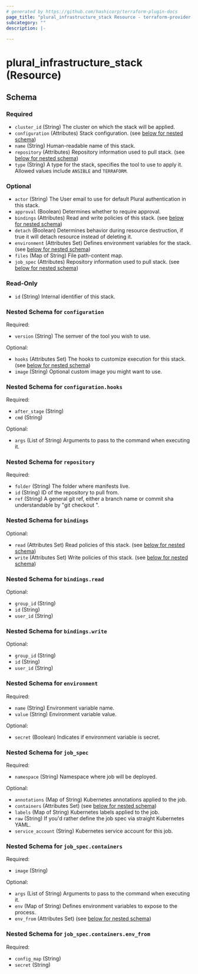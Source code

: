 ```yaml
---
# generated by https://github.com/hashicorp/terraform-plugin-docs
page_title: "plural_infrastructure_stack Resource - terraform-provider-plural"
subcategory: ""
description: |-
  
---
```


# plural_infrastructure_stack (Resource)





<!-- schema generated by tfplugindocs -->
## Schema

### Required

- `cluster_id` (String) The cluster on which the stack will be applied.
- `configuration` (Attributes) Stack configuration. (see [below for nested schema](#nestedatt--configuration))
- `name` (String) Human-readable name of this stack.
- `repository` (Attributes) Repository information used to pull stack. (see [below for nested schema](#nestedatt--repository))
- `type` (String) A type for the stack, specifies the tool to use to apply it. Allowed values include `ANSIBLE` and `TERRAFORM`.

### Optional

- `actor` (String) The User email to use for default Plural authentication in this stack.
- `approval` (Boolean) Determines whether to require approval.
- `bindings` (Attributes) Read and write policies of this stack. (see [below for nested schema](#nestedatt--bindings))
- `detach` (Boolean) Determines behavior during resource destruction, if true it will detach resource instead of deleting it.
- `environment` (Attributes Set) Defines environment variables for the stack. (see [below for nested schema](#nestedatt--environment))
- `files` (Map of String) File path-content map.
- `job_spec` (Attributes) Repository information used to pull stack. (see [below for nested schema](#nestedatt--job_spec))

### Read-Only

- `id` (String) Internal identifier of this stack.

<a id="nestedatt--configuration"></a>
### Nested Schema for `configuration`

Required:

- `version` (String) The semver of the tool you wish to use.

Optional:

- `hooks` (Attributes Set) The hooks to customize execution for this stack. (see [below for nested schema](#nestedatt--configuration--hooks))
- `image` (String) Optional custom image you might want to use.

<a id="nestedatt--configuration--hooks"></a>
### Nested Schema for `configuration.hooks`

Required:

- `after_stage` (String)
- `cmd` (String)

Optional:

- `args` (List of String) Arguments to pass to the command when executing it.



<a id="nestedatt--repository"></a>
### Nested Schema for `repository`

Required:

- `folder` (String) The folder where manifests live.
- `id` (String) ID of the repository to pull from.
- `ref` (String) A general git ref, either a branch name or commit sha understandable by "git checkout <ref>".


<a id="nestedatt--bindings"></a>
### Nested Schema for `bindings`

Optional:

- `read` (Attributes Set) Read policies of this stack. (see [below for nested schema](#nestedatt--bindings--read))
- `write` (Attributes Set) Write policies of this stack. (see [below for nested schema](#nestedatt--bindings--write))

<a id="nestedatt--bindings--read"></a>
### Nested Schema for `bindings.read`

Optional:

- `group_id` (String)
- `id` (String)
- `user_id` (String)


<a id="nestedatt--bindings--write"></a>
### Nested Schema for `bindings.write`

Optional:

- `group_id` (String)
- `id` (String)
- `user_id` (String)



<a id="nestedatt--environment"></a>
### Nested Schema for `environment`

Required:

- `name` (String) Environment variable name.
- `value` (String) Environment variable value.

Optional:

- `secret` (Boolean) Indicates if environment variable is secret.


<a id="nestedatt--job_spec"></a>
### Nested Schema for `job_spec`

Required:

- `namespace` (String) Namespace where job will be deployed.

Optional:

- `annotations` (Map of String) Kubernetes annotations applied to the job.
- `containers` (Attributes Set) (see [below for nested schema](#nestedatt--job_spec--containers))
- `labels` (Map of String) Kubernetes labels applied to the job.
- `raw` (String) If you'd rather define the job spec via straight Kubernetes YAML.
- `service_account` (String) Kubernetes service account for this job.

<a id="nestedatt--job_spec--containers"></a>
### Nested Schema for `job_spec.containers`

Required:

- `image` (String)

Optional:

- `args` (List of String) Arguments to pass to the command when executing it.
- `env` (Map of String) Defines environment variables to expose to the process.
- `env_from` (Attributes Set) (see [below for nested schema](#nestedatt--job_spec--containers--env_from))

<a id="nestedatt--job_spec--containers--env_from"></a>
### Nested Schema for `job_spec.containers.env_from`

Required:

- `config_map` (String)
- `secret` (String)
